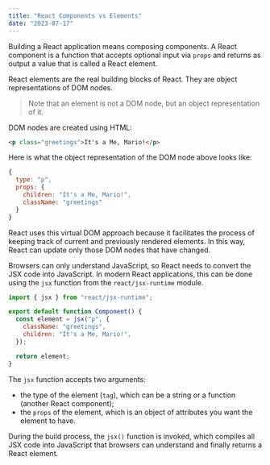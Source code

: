 ```yaml
---
title: "React Components vs Elements"
date: "2023-07-17"
---
```


Building a React application means composing components. A React component is a function that accepts optional input via `props` and returns as output a value that is called a React element.

React elements are the real building blocks of React. They are object representations of DOM nodes.

> Note that an element is not a DOM node, but an object representation of it.

DOM nodes are created using HTML:

```html
<p class="greetings">It's a Me, Mario!</p>
```

Here is what the object representation of the DOM node above looks like:

```js
{
  type: "p",
  props: {
    children: "It's a Me, Mario!",
    className: "greetings"
  }
}
```

React uses this virtual DOM approach because it facilitates the process of keeping track of current and previously rendered elements. In this way, React can update only those DOM nodes that have changed.

Browsers can only understand JavaScript, so React needs to convert the JSX code into JavaScript. In modern React applications, this can be done using the `jsx` function from the `react/jsx-runtime` module.

```js
import { jsx } from "react/jsx-runtime";

export default function Component() {
  const element = jsx("p", {
    className: "greetings",
    children: "It's a Me, Mario!",
  });

  return element;
}
```

The `jsx` function accepts two arguments:

- the type of the element (`tag`), which can be a string or a function (another React component);
- the `props` of the element, which is an object of attributes you want the element to have.

During the build process, the `jsx()` function is invoked, which compiles all JSX code into JavaScript that browsers can understand and finally returns a React element.
